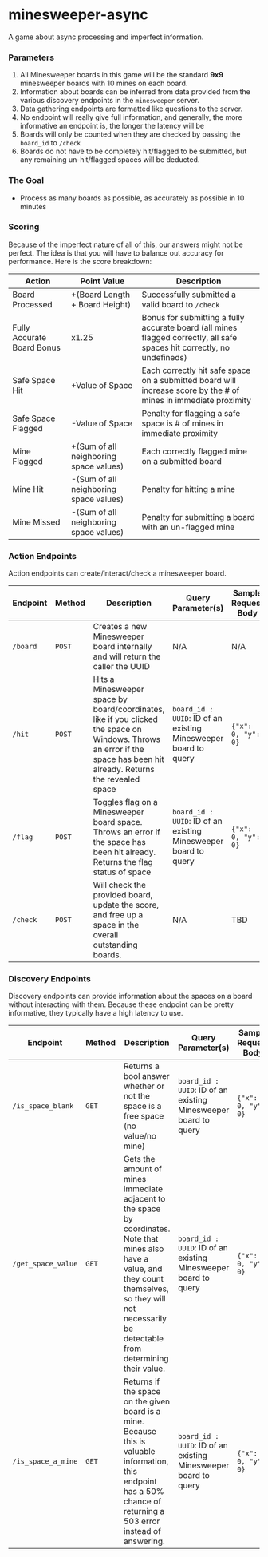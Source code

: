 # minesweeper-async
A game about async processing and imperfect information.

### Parameters
1. All Minesweeper boards in this game will be the standard **9x9** minesweeper boards with 10 mines on each board.
2. Information about boards can be inferred from data provided from the various discovery endpoints in the `minesweeper` server.
3. Data gathering endpoints are formatted like questions to the server.
4. No endpoint will really give full information, and generally, the more informative an endpoint is, the longer the latency will be
5. Boards will only be counted when they are checked by passing the ``board_id`` to `/check`
6. Boards do not have to be completely hit/flagged to be submitted, but any remaining un-hit/flagged spaces will be deducted.

### The Goal
- Process as many boards as possible, as accurately as possible in 10 minutes

### Scoring
Because of the imperfect nature of all of this, our answers might not be perfect. The idea is that you will have to balance
out accuracy for performance. Here is the score breakdown:

| Action                     | Point Value                            | Description                                                                                                             |
|----------------------------|----------------------------------------|-------------------------------------------------------------------------------------------------------------------------|
| Board Processed            | +(Board Length + Board Height)         | Successfully submitted a valid board to `/check`                                                                        |
| Fully Accurate Board Bonus | x1.25                                  | Bonus for submitting a fully accurate board (all mines flagged correctly, all safe spaces hit correctly, no undefineds) |
| Safe Space Hit             | +Value of Space                        | Each correctly hit safe space on a submitted board will increase score by the # of mines in immediate proximity         |
| Safe Space Flagged         | -Value of Space                        | Penalty for flagging a safe space is # of mines in immediate proximity                                                  |
| Mine Flagged               | +(Sum of all neighboring space values) | Each correctly flagged mine on a submitted board                                                                        |
| Mine Hit                   | -(Sum of all neighboring space values) | Penalty for hitting a mine                                                                                              |
| Mine Missed                | -(Sum of all neighboring space values) | Penalty for submitting a board with an un-flagged mine                                                                  |

### Action Endpoints

Action endpoints can create/interact/check a minesweeper board.

| Endpoint | Method | Description                                                                                                                                                            | Query Parameter(s)                                              | Sample Request Body |
|----------|--------|------------------------------------------------------------------------------------------------------------------------------------------------------------------------|-----------------------------------------------------------------|---------------------|
| `/board` | `POST` | Creates a new Minesweeper board internally and will return the caller the UUID                                                                                         | N/A                                                             | N/A                 |
| `/hit`   | `POST` | Hits a Minesweeper space by board/coordinates, like if you clicked the space on Windows. Throws an error if the space has been hit already. Returns the revealed space | `board_id : UUID`: ID of an existing Minesweeper board to query | `{"x": 0, "y": 0}`  |
| `/flag`  | `POST` | Toggles flag on a Minesweeper board space. Throws an error if the space has been hit already. Returns the flag status of space                                         | `board_id : UUID`: ID of an existing Minesweeper board to query | `{"x": 0, "y": 0}`  |
| `/check` | `POST` | Will check the provided board, update the score, and free up a space in the overall outstanding boards.                                                                | N/A                                                             | TBD                 |

### Discovery Endpoints

Discovery endpoints can provide information about the spaces on a board without interacting with them. Because these
endpoint can be pretty informative, they typically have a high latency to use.

| Endpoint           | Method | Description                                                                                                                                                                                                     | Query Parameter(s)                                              | Sample Request Body |
|--------------------|--------|-----------------------------------------------------------------------------------------------------------------------------------------------------------------------------------------------------------------|-----------------------------------------------------------------|---------------------|
| `/is_space_blank`  | `GET`  | Returns a bool answer whether or not the space is a free space (no value/no mine)                                                                                                                               | `board_id : UUID`: ID of an existing Minesweeper board to query | `{"x": 0, "y": 0}`  |
| `/get_space_value` | `GET`  | Gets the amount of mines immediate adjacent to the space by coordinates. Note that mines also have a value, and they count themselves, so they will not necessarily be detectable from determining their value. | `board_id : UUID`: ID of an existing Minesweeper board to query | `{"x": 0, "y": 0}`  |
| `/is_space_a_mine` | `GET`  | Returns if the space on the given board is a mine. Because this is valuable information, this endpoint has a 50% chance of returning a 503 error instead of answering.                                          | `board_id : UUID`: ID of an existing Minesweeper board to query | `{"x": 0, "y": 0}`  |
